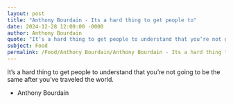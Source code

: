 ```yaml
---
layout: post
title: "Anthony Bourdain - Its a hard thing to get people to"
date: 2024-12-28 12:00:00 -0000
author: Anthony Bourdain
quote: "It’s a hard thing to get people to understand that you’re not going to be the same after you’ve traveled the world."
subject: Food
permalink: /Food/Anthony Bourdain/Anthony Bourdain - Its a hard thing to get people to
---
```


It’s a hard thing to get people to understand that you’re not going to be the same after you’ve traveled the world.

- Anthony Bourdain
